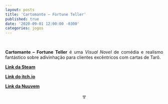 ```yaml
---
layout: posts
title: 'Cartomante – Fortune Teller'
published: true
date: '2020-09-01 12:00:00 -0300'
categories: jogos
---
```



<div style="text-align:justify">
<p>⠀</p>
<p> <b>Cartomante – Fortune Teller</b> é uma <i>Visual Novel</i> de comédia e realismo fantástico sobre adivinhação para clientes excêntricos com cartas de Tarô.</p>
<p> <b> <a href= "https://store.steampowered.com/app/1361760/Cartomante/"> Link da Steam </a> </b> </p>
<p> <b> <a href= "https://garoa.itch.io/cartomante"> Link do itch.io </a> </b> </p>
<p> <b> <a href= "https://www.nuuvem.com/br-pt/item/cartomante"> Link da Nuuvem </a> </b> </p>
<p style="text-align:center"> ╦ </p>
